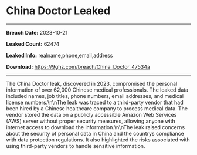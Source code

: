 # China Doctor Leaked

------------
**Breach Date:** 2023-10-21

**Leaked Count:** 62474

**Leaked Info:** realname,phone,email,address

**Download:** https://9ghz.com/breach/China_Doctor_47534a

------------
The China Doctor leak, discovered in 2023, compromised the personal information of over 62,000 Chinese medical professionals. The leaked data included names, job titles, phone numbers, email addresses, and medical license numbers.\n\nThe leak was traced to a third-party vendor that had been hired by a Chinese healthcare company to process medical data. The vendor stored the data on a publicly accessible Amazon Web Services (AWS) server without proper security measures, allowing anyone with internet access to download the information.\n\nThe leak raised concerns about the security of personal data in China and the countrys compliance with data protection regulations. It also highlighted the risks associated with using third-party vendors to handle sensitive information.
